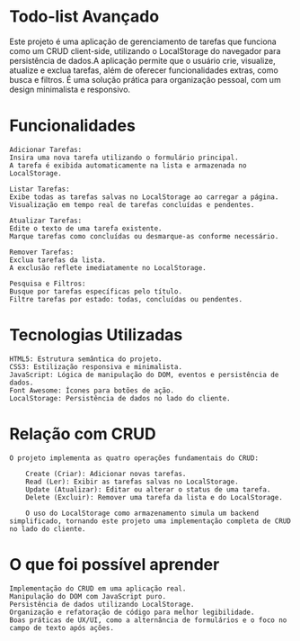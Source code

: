 # Todo-list Avançado
 Este projeto é uma aplicação de gerenciamento de tarefas que funciona como um CRUD client-side, utilizando o LocalStorage do navegador para persistência de dados.A aplicação permite que o usuário crie, visualize, atualize e exclua tarefas, além de oferecer funcionalidades extras, como busca e filtros. É uma solução prática para organização pessoal, com um design minimalista e responsivo.

 # Funcionalidades
    Adicionar Tarefas:
    Insira uma nova tarefa utilizando o formulário principal.
    A tarefa é exibida automaticamente na lista e armazenada no LocalStorage.

    Listar Tarefas:
    Exibe todas as tarefas salvas no LocalStorage ao carregar a página.
    Visualização em tempo real de tarefas concluídas e pendentes.

    Atualizar Tarefas:
    Edite o texto de uma tarefa existente.
    Marque tarefas como concluídas ou desmarque-as conforme necessário.

    Remover Tarefas:
    Exclua tarefas da lista.
    A exclusão reflete imediatamente no LocalStorage.

    Pesquisa e Filtros:
    Busque por tarefas específicas pelo título.
    Filtre tarefas por estado: todas, concluídas ou pendentes.

# Tecnologias Utilizadas
    HTML5: Estrutura semântica do projeto.
    CSS3: Estilização responsiva e minimalista.
    JavaScript: Lógica de manipulação do DOM, eventos e persistência de dados.
    Font Awesome: Ícones para botões de ação.
    LocalStorage: Persistência de dados no lado do cliente.

# Relação com CRUD
    O projeto implementa as quatro operações fundamentais do CRUD:

        Create (Criar): Adicionar novas tarefas.
        Read (Ler): Exibir as tarefas salvas no LocalStorage.
        Update (Atualizar): Editar ou alterar o status de uma tarefa.
        Delete (Excluir): Remover uma tarefa da lista e do LocalStorage.

        O uso do LocalStorage como armazenamento simula um backend simplificado, tornando este projeto uma implementação completa de CRUD no lado do cliente.

# O que foi possível aprender
    Implementação do CRUD em uma aplicação real.
    Manipulação do DOM com JavaScript puro.
    Persistência de dados utilizando LocalStorage.
    Organização e refatoração de código para melhor legibilidade.
    Boas práticas de UX/UI, como a alternância de formulários e o foco no campo de texto após ações.
